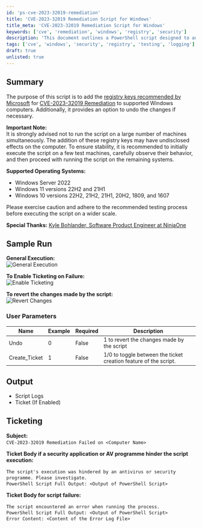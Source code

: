 ```yaml
---
id: 'ps-cve-2023-32019-remediation'
title: 'CVE-2023-32019 Remediation Script for Windows'
title_meta: 'CVE-2023-32019 Remediation Script for Windows'
keywords: ['cve', 'remediation', 'windows', 'registry', 'security']
description: 'This document outlines a PowerShell script designed to add registry keys for CVE-2023-32019 remediation on supported Windows operating systems. It includes options for reverting changes and emphasizes the importance of testing the script on a limited number of machines before wider deployment.'
tags: ['cve', 'windows', 'security', 'registry', 'testing', 'logging']
draft: true
unlisted: true
---
```

## Summary

The purpose of this script is to add the [registry keys recommended by Microsoft](https://support.microsoft.com/en-au/topic/kb5028407-how-to-manage-the-vulnerability-associated-with-cve-2023-32019-bd6ed35f-48b1-41f6-bd19-d2d97270f080) for [CVE-2023-32019 Remediation](https://msrc.microsoft.com/update-guide/vulnerability/CVE-2023-32019) to supported Windows computers. Additionally, it provides an option to undo the changes if necessary.

**Important Note:**  
It is strongly advised not to run the script on a large number of machines simultaneously. The addition of these registry keys may have undisclosed effects on the computer. To ensure stability, it is recommended to initially execute the script on a few test machines, carefully observe their behavior, and then proceed with running the script on the remaining systems.

**Supported Operating Systems:**
- Windows Server 2022
- Windows 11 versions 22H2 and 21H1
- Windows 10 versions 22H2, 21H2, 21H1, 20H2, 1809, and 1607

Please exercise caution and adhere to the recommended testing process before executing the script on a wider scale.

**Special Thanks:** [Kyle Bohlander, Software Product Engineer at NinjaOne](https://www.ninjaone.com/blog/how-to-enable-cve-2023-32019-fix-powershell/#:~:text=Kyle%20Bohlander%2C%20Software%20Product%20Engineer%20at%20NinjaOne)

## Sample Run

**General Execution:**  
![General Execution](..\..\static\img\EPM---Windows-Configuration---CVE-2023-32019-Remediation\image_1.png)

**To Enable Ticketing on Failure:**  
![Enable Ticketing](..\..\static\img\EPM---Windows-Configuration---CVE-2023-32019-Remediation\image_2.png)

**To revert the changes made by the script:**  
![Revert Changes](..\..\static\img\EPM---Windows-Configuration---CVE-2023-32019-Remediation\image_3.png)

### User Parameters

| Name           | Example | Required | Description                                             |
|----------------|---------|----------|---------------------------------------------------------|
| Undo           | 0       | False    | 1 to revert the changes made by the script             |
| Create_Ticket  | 1       | False    | 1/0 to toggle between the ticket creation feature of the script. |

## Output

- Script Logs
- Ticket (If Enabled)

## Ticketing

**Subject:**  
`CVE-2023-32019 Remediation Failed on <Computer Name>`

**Ticket Body if a security application or AV programme hinder the script execution:**  
```
The script's execution was hindered by an antivirus or security programme. Please investigate.  
PowerShell Script Full Output: <Output of PowerShell Script>
```

**Ticket Body for script failure:**  
```
The script encountered an error when running the process.  
PowerShell Script Full Output: <Output of PowerShell Script>  
Error Content: <Content of the Error Log File>
```



